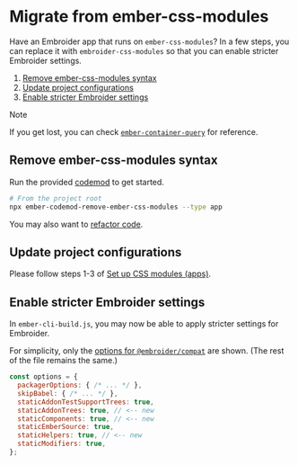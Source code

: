 # Migrate from ember-css-modules

Have an Embroider app that runs on `ember-css-modules`? In a few steps, you can replace it with `embroider-css-modules` so that you can enable stricter Embroider settings.

1. [Remove ember-css-modules syntax](#remove-ember-css-modules-syntax)
1. [Update project configurations](#update-project-configurations)
1. [Enable stricter Embroider settings](#enable-stricter-embroider-settings)

> [!NOTE]
> If you get lost, you can check [`ember-container-query`](https://github.com/ijlee2/ember-container-query/pull/167) for reference.


## Remove ember-css-modules syntax

Run the provided [codemod](../../packages/ember-codemod-remove-ember-css-modules/README.md) to get started.

```sh
# From the project root
npx ember-codemod-remove-ember-css-modules --type app
```

You may also want to [refactor code](./refactor-code.md).


## Update project configurations

Please follow steps 1-3 of [Set up CSS modules (apps)](./set-up-css-modules-apps.md).


## Enable stricter Embroider settings

In `ember-cli-build.js`, you may now be able to apply stricter settings for Embroider.

For simplicity, only the [options for `@embroider/compat`](https://github.com/embroider-build/embroider/#options) are shown. (The rest of the file remains the same.)

```js
const options = {
  packagerOptions: { /* ... */ },
  skipBabel: { /* ... */ },
  staticAddonTestSupportTrees: true,
  staticAddonTrees: true, // <-- new
  staticComponents: true, // <-- new
  staticEmberSource: true,
  staticHelpers: true, // <-- new
  staticModifiers: true,
};
```
